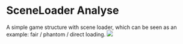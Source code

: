 # SceneLoader Analyse
A simple game structure with scene loader, which can be seen as an example: fair / phantom / direct loading.
![](Preview.gif)
